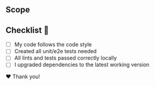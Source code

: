 <!--
Please use the content below as a template for your pull request.
Feel free to remove sections which do not make sense.
-->

## Scope
<!-- Briefly describe all the changes with bullet points. -->

## Checklist :rotating_light:
<!-- Check all items that apply. -->
- [ ] My code follows the code style
- [ ] Created all unit/e2e tests needed
- [ ] All lints and tests passed correctly locally
- [ ] I upgraded dependencies to the latest working version

:heart: Thank you!
